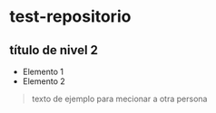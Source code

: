 # test-repositorio
## título de nivel 2
- Elemento 1
- Elemento 2

> texto de ejemplo
> para mecionar a otra persona
